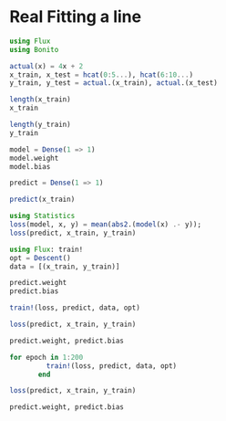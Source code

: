 # Real Fitting a line

```julia (editor=true, logging=false, output=true)
using Flux
using Bonito
```
```julia (editor=true, logging=false, output=true)
actual(x) = 4x + 2
x_train, x_test = hcat(0:5...), hcat(6:10...)
y_train, y_test = actual.(x_train), actual.(x_test)
```
```julia (editor=true, logging=false, output=true)
length(x_train)
x_train
```
```julia (editor=true, logging=false, output=true)
length(y_train)
y_train
```
```julia (editor=true, logging=false, output=true)
model = Dense(1 => 1)
model.weight
model.bias
```
```julia (editor=true, logging=false, output=true)
predict = Dense(1 => 1)
```
```julia (editor=true, logging=false, output=true)
predict(x_train)
```
```julia (editor=true, logging=false, output=true)
using Statistics
loss(model, x, y) = mean(abs2.(model(x) .- y));
loss(predict, x_train, y_train)
```
```julia (editor=true, logging=false, output=true)
using Flux: train!
opt = Descent()
data = [(x_train, y_train)]
```
```julia (editor=true, logging=false, output=true)
predict.weight
predict.bias
```
```julia (editor=true, logging=false, output=true)
train!(loss, predict, data, opt)
```
```julia (editor=true, logging=false, output=true)
loss(predict, x_train, y_train)
```
```julia (editor=true, logging=false, output=true)
predict.weight, predict.bias
```
```julia (editor=true, logging=false, output=true)
for epoch in 1:200
         train!(loss, predict, data, opt)
       end
```
```julia (editor=true, logging=false, output=true)
loss(predict, x_train, y_train)
```
```julia (editor=true, logging=false, output=true)
predict.weight, predict.bias
```
```julia (editor=true, logging=false, output=true)

```
```julia (editor=true, logging=false, output=true)

```
```julia (editor=true, logging=false, output=true)

```
```julia (editor=true, logging=false, output=true)

```
```julia (editor=true, logging=false, output=true)

```
